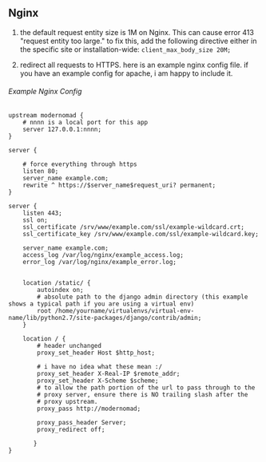 
## Nginx

1. the default request entity size is 1M on Nginx. This can cause error 413
 "request entity too large." to fix this, add the following directive either in
 the specific site or installation-wide: `client_max_body_size 20M;`

2. redirect all requests to HTTPS. here is an example nginx config file. if you
 have an example config for apache, i am happy to include it.


###### Example Nginx Config ######

	upstream modernomad {
		# nnnn is a local port for this app
		server 127.0.0.1:nnnn;
	}

	server {

	    # force everything through https
	    listen 80;
	    server_name example.com;
	    rewrite ^ https://$server_name$request_uri? permanent;
	}

	server {
	    listen 443;
	    ssl on;
	    ssl_certificate /srv/www/example.com/ssl/example-wildcard.crt;
	    ssl_certificate_key /srv/www/example.com/ssl/example-wildcard.key;

	    server_name example.com;
	    access_log /var/log/nginx/example_access.log;
	    error_log /var/log/nginx/example_error.log;


		location /static/ {
			autoindex on;
			# absolute path to the django admin directory (this example shows a typical path if you are using a virtual env)
			root /home/yourname/virtualenvs/virtual-env-name/lib/python2.7/site-packages/django/contrib/admin;
		}

		location / {
			# header unchanged
			proxy_set_header Host $http_host;

			# i have no idea what these mean :/
			proxy_set_header X-Real-IP $remote_addr;
			proxy_set_header X-Scheme $scheme;
			# to allow the path portion of the url to pass through to the
			# proxy server, ensure there is NO trailing slash after the
			# proxy upstream.
			proxy_pass http://modernomad;

			proxy_pass_header Server;
			proxy_redirect off;

	       }
	}

